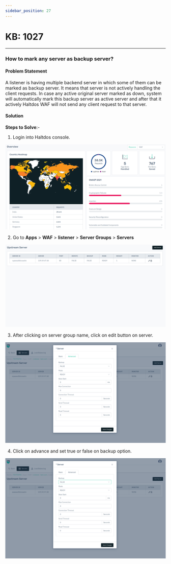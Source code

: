 ```yaml
---
sidebar_position: 27
---
```


# KB: 1027
-----------

### **How to mark any server as backup server?**

#### **Problem Statement**

A listener is having multiple backend server in which some of them can be marked as backup server. It means that server is not actively handling the client requests. In case any active original server marked as down, system will automatically mark this backup server as active server and after that it actively Haltdos WAF will not send any client request to that server.

#### **Solution**

**Steps to Solve**:-

1. Login into Haltdos console.

![kb-1027](/img/waf/v8/kb/kb_1027_overview.png)

2. Go to **Apps** > **WAF** > **listener** > **Server Groups** > **Servers**

![kb-1027](/img/waf/v8/kb/kb_1027_upstream_server.png)

3. After clicking on server group name, click on edit button on server. 

![kb-1027](/img/waf/v8/kb/kb_1027_server_backup.png)

4. Click on advance and set true or false on backup option.

![kb-1027](/img/waf/v8/kb/kb_1027_backup_false.png)

